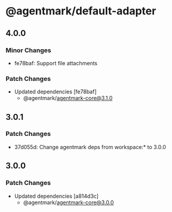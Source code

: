 # @agentmark/default-adapter

## 4.0.0

### Minor Changes

- fe78baf: Support file attachments

### Patch Changes

- Updated dependencies [fe78baf]
  - @agentmark/agentmark-core@3.1.0

## 3.0.1

### Patch Changes

- 37d055d: Change agentmark deps from workspace:\* to 3.0.0

## 3.0.0

### Patch Changes

- Updated dependencies [a814d3c]
  - @agentmark/agentmark-core@3.0.0
